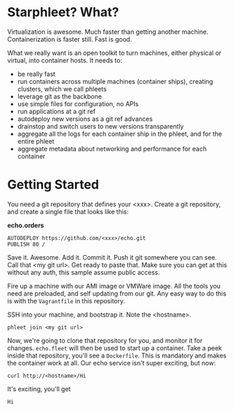 # Starphleet? What?
Virtualization is awesome. Much faster than getting another machine.
Containerization is faster still. Fast is good.

What we really want is an open toolkit to turn machines, either physical
or virtual, into container hosts. It needs to:

* be really fast
* run containers across multiple machines (container ships), creating
  clusters, which we call phleets
* leverage git as the backbone
* use simple files for configuration, no APIs
* run applications at a git ref
* autodeploy new versions as a git ref advances
* drainstop and switch users to new versions transparently
* aggregate all the logs for each container ship in the phleet, and for
  the entire phleet
* aggregate metadata about networking and performance for each container

# Getting Started
You need a git repository that defines your \<xxx\>. Create a git
repository, and create a single file that looks like this:

**echo.orders**
```
AUTODEPLOY https://github.com/<xxx>/echo.git
PUBLISH 80 /
```

Save it. Awesome. Add it. Commit it. Push it git somewhere you can see.
Call that \<my git url\>. Get ready to paste that. Make sure you can get
at this without any auth, this sample assume public access.

Fire up a machine with our AMI image or VMWare image. All the tools you
need are preloaded, and self updating from our git. Any easy way to do
this is with the `Vagrantfile` in this repository.

SSH into your machine, and bootstrap it. Note the \<hostname\>.

```
phleet join <my git url>
```

Now, we're going to clone that repository for you, and monitor it for
changes. `echo.fleet` will then be used to start up a container. Take a
peek inside that repository, you'll see a `Dockerfile`. This is
mandatory and makes the container work at all. Our echo service isn't
super exciting, but now:

```
curl http://<hostname>/Hi
```

It's exciting, you'll get
```
Hi
```
